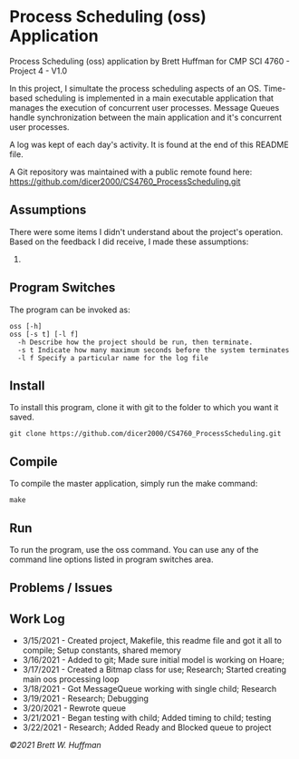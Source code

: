 # Process Scheduling (oss) Application

Process Scheduling (oss) application by Brett Huffman for CMP SCI 4760 - Project 4 - V1.0

In this project, I simultate the process scheduling aspects of an OS.  Time-based scheduling is implemented in a main executable application that manages the execution of concurrent user processes.  Message Queues handle synchronization between the main application and it's concurrent user processes.

A log was kept of each day's activity.  It is found at the end of this README file.

A Git repository was maintained with a public remote found here: https://github.com/dicer2000/CS4760_ProcessScheduling.git

## Assumptions

There were some items I didn't understand about the project's operation.  Based on the feedback I did receive, I made these assumptions:

1. 


## Program Switches
The program can be invoked as:

```
oss [-h] 
oss [-s t] [-l f]
  -h Describe how the project should be run, then terminate.
  -s t Indicate how many maximum seconds before the system terminates
  -l f Specify a particular name for the log file
```

## Install
To install this program, clone it with git to the folder to which you want 
it saved.
```
git clone https://github.com/dicer2000/CS4760_ProcessScheduling.git
```
## Compile
To compile the master application, simply run the make command:
```
make
```
## Run
To run the program, use the oss command.  You can use any of the command line options listed in program switches area.

## Problems / Issues



## Work Log

- 3/15/2021 - Created project, Makefile, this readme file and got it all to compile; Setup constants, shared memory
- 3/16/2021 - Added to git; Made sure initial model is working on Hoare;
- 3/17/2021 - Created a Bitmap class for use; Research; Started creating main oos processing loop
- 3/18/2021 - Got MessageQueue working with single child; Research
- 3/19/2021 - Research; Debugging
- 3/20/2021 - Rewrote queue
- 3/21/2021 - Began testing with child; Added timing to child; testing
- 3/22/2021 - Research; Added Ready and Blocked queue to project

*©2021 Brett W. Huffman*